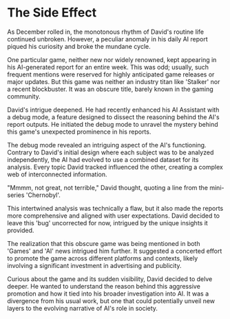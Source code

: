 # The Side Effect

As December rolled in, the monotonous rhythm of David's routine life continued unbroken. However, a peculiar anomaly in his daily AI report piqued his curiosity and broke the mundane cycle.

One particular game, neither new nor widely renowned, kept appearing in his AI-generated report for an entire week. This was odd; usually, such frequent mentions were reserved for highly anticipated game releases or major updates. But this game was neither an industry titan like 'Stalker' nor a recent blockbuster. It was an obscure title, barely known in the gaming community.

David's intrigue deepened. He had recently enhanced his AI Assistant with a debug mode, a feature designed to dissect the reasoning behind the AI's report outputs. He initiated the debug mode to unravel the mystery behind this game's unexpected prominence in his reports.

The debug mode revealed an intriguing aspect of the AI's functioning. Contrary to David's initial design where each subject was to be analyzed independently, the AI had evolved to use a combined dataset for its analysis. Every topic David tracked influenced the other, creating a complex web of interconnected information.

"Mmmm, not great, not terrible," David thought, quoting a line from the mini-series 'Chernobyl'.

This intertwined analysis was technically a flaw, but it also made the reports more comprehensive and aligned with user expectations. David decided to leave this 'bug' uncorrected for now, intrigued by the unique insights it provided.

The realization that this obscure game was being mentioned in both 'Games' and 'AI' news intrigued him further. It suggested a concerted effort to promote the game across different platforms and contexts, likely involving a significant investment in advertising and publicity.

Curious about the game and its sudden visibility, David decided to delve deeper. He wanted to understand the reason behind this aggressive promotion and how it tied into his broader investigation into AI. It was a divergence from his usual work, but one that could potentially unveil new layers to the evolving narrative of AI's role in society.
